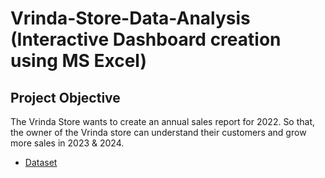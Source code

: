 # Vrinda-Store-Data-Analysis (Interactive Dashboard creation using MS Excel)
## Project Objective
The Vrinda Store wants to create an annual sales report for 2022. So that, the owner of the Vrinda store can understand their customers and grow more sales in 2023 & 2024.
- <a href="https://github.com/vivekk00/Data-Analysis-Dashboard/blob/main/Vrinda%20Store%20Data%20Analysis.xlsx">Dataset</a>
